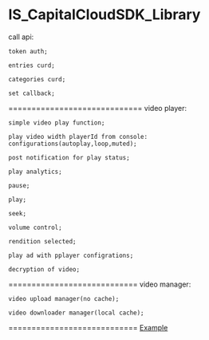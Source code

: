 IS_CapitalCloudSDK_Library
==================
call api:

	token auth;

	entries curd;

	categories curd;

	set callback;
=============================
video player:

	simple video play function;

	play video width playerId from console: configurations(autoplay,loop,muted);

	post notification for play status;

	play analytics;

	pause;

	play;

	seek;

	volume control;

	rendition selected;

	play ad with pplayer configrations;

	decryption of video;
============================
video manager:

	video upload manager(no cache);

	video downloader manager(local cache);	
============================
[Example](https://github.com/CapitalCloud/IOS_Example)		
